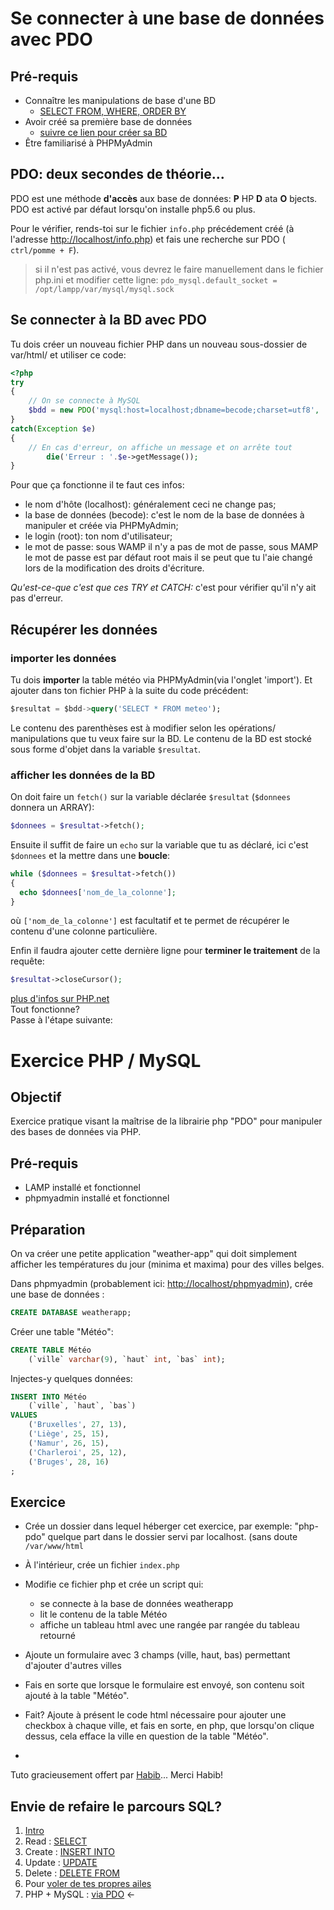 # Se connecter à une base de données avec PDO

## Pré-requis

* Connaître les manipulations de base d'une BD
  * [SELECT FROM, WHERE, ORDER BY](https://github.com/becodeorg/BXLCentral/blob/master/Parcours/MySQL/1.select.md)
* Avoir créé sa première base de données
  * [suivre ce lien pour créer sa BD](https://github.com/becodeorg/BeCode/wiki/Installer-LAMP-sur-Ubuntu)
* Être familiarisé à PHPMyAdmin

## PDO: deux secondes de théorie...

PDO est une méthode **d'accès** aux base de données: **P** HP **D** ata **O** bjects.  
PDO est activé par défaut lorsqu'on installe php5.6 ou plus.  

Pour le vérifier, rends-toi sur le fichier `info.php` précédement créé (à l'adresse [http://localhost/info.php](http://localhost/info.php)) et fais une recherche sur PDO ( `ctrl/pomme + F`).

  > si il n'est pas activé, vous devrez le faire manuellement dans le fichier php.ini et modifier cette ligne:
  > `pdo_mysql.default_socket = /opt/lampp/var/mysql/mysql.sock`

## Se connecter à la BD avec PDO

Tu dois créer un nouveau fichier PHP dans un nouveau sous-dossier de var/html/
et utiliser ce code:

```php
<?php
try
{
	// On se connecte à MySQL
	$bdd = new PDO('mysql:host=localhost;dbname=becode;charset=utf8', 'root', 'MOTDEPASSE');
}
catch(Exception $e)
{
	// En cas d'erreur, on affiche un message et on arrête tout
        die('Erreur : '.$e->getMessage());
}
```

Pour que ça fonctionne il te faut ces infos:  

- le nom d'hôte (localhost): généralement ceci ne change pas;
-  la base de données (becode): c'est le nom de la base de données à manipuler et créée via PHPMyAdmin;
-  le login (root): ton nom d'utilisateur;
-  le mot de passe: sous WAMP il n'y a pas de mot de passe, sous MAMP le mot de passe est par défaut root mais il se peut que tu l'aie changé lors de la modification des droits d'écriture.

*Qu'est-ce-que c'est que ces TRY et CATCH:* c'est pour vérifier qu'il n'y ait pas d'erreur.

## Récupérer les données

### importer les données

Tu dois **importer** la table météo via PHPMyAdmin(via l'onglet 'import').
Et ajouter dans ton fichier PHP à la suite du code précédent:

```sql
$resultat = $bdd->query('SELECT * FROM meteo');
```

Le contenu des parenthèses est à modifier selon les opérations/ manipulations que tu veux faire sur la BD. Le contenu de la BD est stocké sous forme d'objet dans la variable `$resultat`.

### afficher les données de la BD

On doit faire un `fetch()` sur la variable déclarée `$resultat` (`$donnees` donnera un ARRAY):

```php
$donnees = $resultat->fetch();
```

Ensuite il suffit de faire un `echo` sur la variable que tu as déclaré, ici c'est `$donnees` et la mettre dans une **boucle**:

```php
while ($donnees = $resultat->fetch())
{
  echo $donnees['nom_de_la_colonne'];
}
```

où `['nom_de_la_colonne']` est facultatif et te permet de récupérer le contenu d'une colonne particulière.

Enfin il faudra ajouter cette dernière ligne pour **terminer le traitement** de la requête:

 ```php
 $resultat->closeCursor();
 ```

[plus d'infos sur PHP.net](http://php.net/manual/fr/book.pdo.php)  
Tout fonctionne?  
Passe à l'étape suivante:


# Exercice PHP / MySQL

## Objectif

Exercice pratique visant la maîtrise de la librairie php "PDO" pour manipuler des bases de données via PHP.

## Pré-requis
- LAMP installé et fonctionnel
- phpmyadmin installé et fonctionnel

## Préparation

On va créer une petite application "weather-app" qui doit simplement afficher les températures du jour (minima et maxima) pour des villes belges.

Dans phpmyadmin (probablement ici: [http://localhost/phpmyadmin](http://localhost/phpmyadmin)), crée une base de données :

```sql
CREATE DATABASE weatherapp;
```
Créer une table "Météo":

```sql
CREATE TABLE Météo
    (`ville` varchar(9), `haut` int, `bas` int);   
```

Injectes-y quelques données:

```sql
INSERT INTO Météo
    (`ville`, `haut`, `bas`)
VALUES
    ('Bruxelles', 27, 13),
    ('Liège', 25, 15),
    ('Namur', 26, 15),
    ('Charleroi', 25, 12),
    ('Bruges', 28, 16)
;
```

## Exercice

- Crée un dossier dans lequel héberger cet exercice, par exemple: "php-pdo" quelque part dans le dossier servi par localhost. (sans doute `/var/www/html`
- À l'intérieur, crée un fichier `index.php`
- Modifie ce fichier php et crée un script qui:
	- 	se connecte à la base de données weatherapp
	-  lit le contenu de la table Météo
	-  affiche un tableau html avec une rangée par rangée du tableau retourné
-  Ajoute un formulaire avec 3 champs (ville, haut, bas) permettant d'ajouter d'autres villes
-  Fais en sorte que lorsque le formulaire est envoyé, son contenu soit ajouté à la table "Météo".
-  Fait? Ajoute à présent le code html nécessaire pour ajouter une checkbox à chaque ville, et fais en sorte, en php, que lorsqu'on clique dessus, cela efface la ville en question de la table "Météo".


-

Tuto gracieusement offert par [Habib](https://github.com/ModjoInc)... Merci Habib!

## Envie de refaire le parcours SQL?

1. [Intro](./readme.md)     
1. Read : [SELECT](./1.select.md)  
1. Create : [INSERT INTO](./2.insert.md)  
1. Update : [UPDATE](./3.update.md)   
1. Delete : [DELETE FROM](./4.delete.md)  
1. Pour [voler de tes propres ailes](./5.moveon.md)
1. PHP + MySQL  : [via PDO](./6.pdo.md)  ←  
